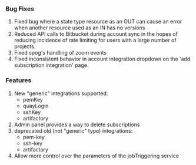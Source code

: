 ### Bug Fixes
1. Fixed bug where a state type resource as an OUT can cause an error when another resource used as an IN has no versions
1. Reduced API calls to Bitbucket during account sync in the hopes of reducing incidence of rate limiting for users with a large number of projects.
1. Fixed spog's handling of zoom events
1. Fixed inconsistent behavior in account integration dropdown on the 'add subscription integration' page.

### Features

1. New "generic" integrations supported:
    - pemKey
    - quayLogin
    - sshKey
    - artifactory
1. Admin panel provides a way to delete subscriptions
1. deprecated old (not "generic" type) integrations:
    - pem-key
    - ssh-key
    - artifactory
1. Allow more control over the parameters of the jobTriggering service
